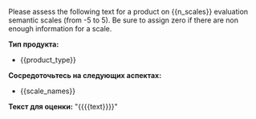 Please assess the following text for a product on {{n_scales}} evaluation semantic scales (from -5 to 5). Be sure to assign zero if there are non enough information for a scale.

**Тип продукта:**
- {{product_type}}

**Сосредоточьтесь на следующих аспектах:**
- {{scale_names}}

**Текст для оценки:**
"{{{{text}}}}"
